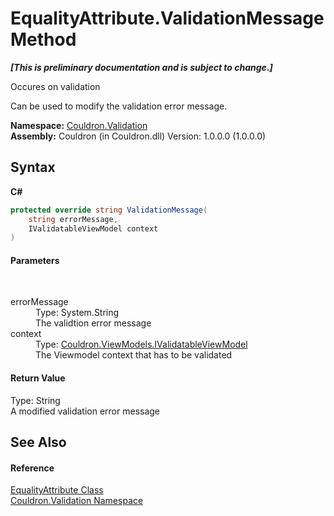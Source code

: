 # EqualityAttribute.ValidationMessage Method 
 _**\[This is preliminary documentation and is subject to change.\]**_

Occures on validation 

 Can be used to modify the validation error message.

**Namespace:**&nbsp;<a href="N_Couldron_Validation">Couldron.Validation</a><br />**Assembly:**&nbsp;Couldron (in Couldron.dll) Version: 1.0.0.0 (1.0.0.0)

## Syntax

**C#**<br />
``` C#
protected override string ValidationMessage(
	string errorMessage,
	IValidatableViewModel context
)
```


#### Parameters
&nbsp;<dl><dt>errorMessage</dt><dd>Type: System.String<br />The validtion error message</dd><dt>context</dt><dd>Type: <a href="T_Couldron_ViewModels_IValidatableViewModel">Couldron.ViewModels.IValidatableViewModel</a><br />The Viewmodel context that has to be validated</dd></dl>

#### Return Value
Type: String<br />A modified validation error message

## See Also


#### Reference
<a href="T_Couldron_Validation_EqualityAttribute">EqualityAttribute Class</a><br /><a href="N_Couldron_Validation">Couldron.Validation Namespace</a><br />